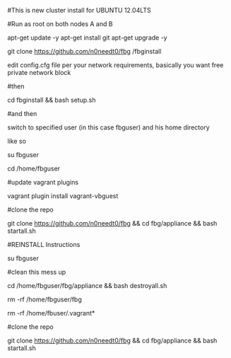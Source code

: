 #This is new cluster install for UBUNTU 12.04LTS

#Run as root on both nodes A and B

apt-get update -y
apt-get install git
apt-get upgrade -y

git clone https://github.com/n0needt0/fbg /fbginstall 

edit config.cfg file per your network requirements, basically you want free private network block

#then

cd fbginstall && bash setup.sh

#and then 

switch to specified user (in this case fbguser) and his home directory

like so

su fbguser

cd /home/fbguser

#update vagrant plugins

vagrant plugin install vagrant-vbguest

#clone the repo

git clone https://github.com/n0needt0/fbg && cd fbg/appliance && bash startall.sh

#REINSTALL Instructions

su fbguser

#clean this mess up

cd /home/fbguser/fbg/appliance && bash destroyall.sh

rm -rf /home/fbguser/fbg

rm -rf /home/fbuser/.vagrant*

#clone the repo

git clone https://github.com/n0needt0/fbg && cd fbg/appliance && bash startall.sh

